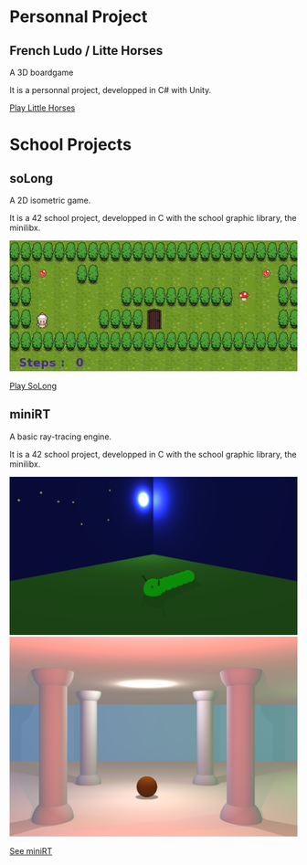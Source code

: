# Personnal Project

## French Ludo / Litte Horses

A 3D boardgame

It is a personnal project, developped in C# with Unity.

[Play Little Horses](./FrenchLudo.html)

# School Projects

## soLong

A 2D isometric game.

It is a 42 school project, developped in C with the school graphic library, the minilibx.

![SoLong](https://github.com/WickiRiama/wickiriama.github.io/blob/main/assets/img/SoLong.gif)

[Play SoLong](./soLong.html)

## miniRT

A basic ray-tracing engine.

It is a 42 school project, developped in C with the school graphic library, the minilibx.

![miniRT](./assets/img/miniRT_caterpillar.png) 
![miniRT](./assets/img/miniRT_columns.png)

[See miniRT](./miniRT.html)
